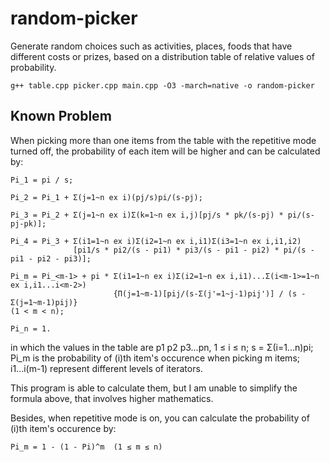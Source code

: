 # random-picker
Generate random choices such as activities, places, foods that have different costs or prizes, based on a distribution table of relative values of probability.
```
g++ table.cpp picker.cpp main.cpp -O3 -march=native -o random-picker
```
## Known Problem
When picking more than one items from the table with the repetitive mode turned off, the probability of each item will be higher and can be calculated by:
```
Pi_1 = pi / s;

Pi_2 = Pi_1 + Σ(j=1~n ex i)(pj/s)pi/(s-pj);

Pi_3 = Pi_2 + Σ(j=1~n ex i)Σ(k=1~n ex i,j)[pj/s * pk/(s-pj) * pi/(s-pj-pk)];

Pi_4 = Pi_3 + Σ(i1=1~n ex i)Σ(i2=1~n ex i,i1)Σ(i3=1~n ex i,i1,i2)
              [pi1/s * pi2/(s - pi1) * pi3/(s - pi1 - pi2) * pi/(s - pi1 - pi2 - pi3)];

Pi_m = Pi_<m-1> + pi * Σ(i1=1~n ex i)Σ(i2=1~n ex i,i1)...Σ(i<m-1>=1~n ex i,i1...i<m-2>)
                       {Π(j=1~m-1)[pij/(s-Σ(j'=1~j-1)pij')] / (s - Σ(j=1~m-1)pij)}
(1 < m < n);

Pi_n = 1.
```
in which the values in the table are p1 p2 p3...pn, 1 ≤ i ≤ n; s = Σ(i=1...n)pi; Pi_m is the probability of (i)th item's occurence when picking m items; i1...i(m-1) represent different levels of iterators.

This program is able to calculate them, but I am unable to simplify the formula above, that involves higher mathematics.

Besides, when repetitive mode is on, you can calculate the probability of (i)th item's occurence by:
```
Pi_m = 1 - (1 - Pi)^m  (1 ≤ m ≤ n)
```
